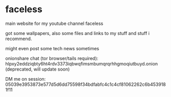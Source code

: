# faceless
main website for my youtube channel faceless

got some wallpapers, also some files and links to my stuff and stuff i recommend.

might even post some tech news sometimes

onionshare chat (tor browser/tails required): hlpxy2eddziqbty6ht4rdv3373iqbwqfimsmbumqrqrhhgmoqiutbuyd.onion (deprecated, will update soon)

DM me on session: 05039e3953873e577d5d6dd75598f34bdfabfc4c1c4cf81062262c6b4539181f11

